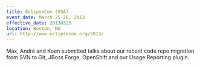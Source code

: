 ```yaml
---
title: EclipseCon (USA)
event_date: March 25-28, 2013
effective_date: 20130325
location: Boston, MA
url: http://www.eclipsecon.org/2013/
---
```

Max, André and Koen submitted talks about our recent code repo migration from SVN to Git, JBoss Forge, OpenShift and our Usage Reporting plugin. 